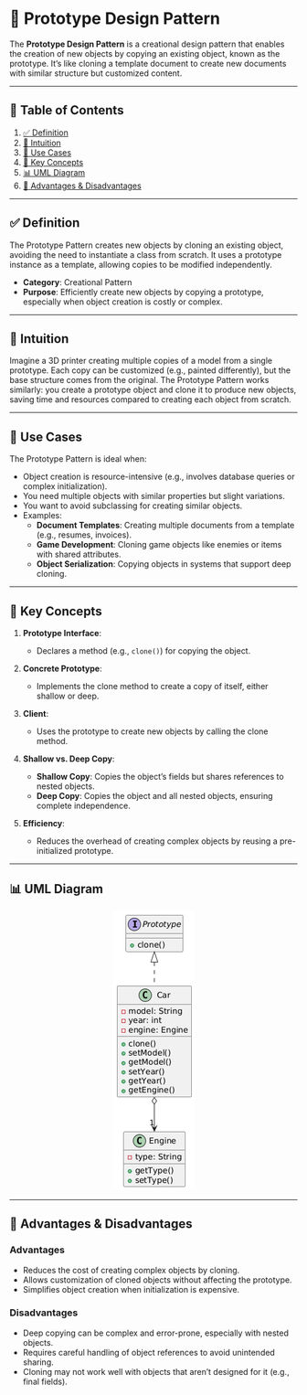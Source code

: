 # 🧬 Prototype Design Pattern

The **Prototype Design Pattern** is a creational design pattern that enables the creation of new objects by copying an
existing object, known as the prototype. It’s like cloning a template document to create new documents with similar
structure but customized content.

---

## 📑 Table of Contents

1. [✅ Definition](#-definition)
2. [🤔 Intuition](#-intuition)
3. [📌 Use Cases](#-use-cases)
4. [🧠 Key Concepts](#-key-concepts)
5. [📊 UML Diagram](#-uml-diagram)
6. [🎯 Advantages & Disadvantages](#-advantages--disadvantages)

---

## ✅ Definition

The Prototype Pattern creates new objects by cloning an existing object, avoiding the need to instantiate a class from
scratch. It uses a prototype instance as a template, allowing copies to be modified independently.

- **Category**: Creational Pattern
- **Purpose**: Efficiently create new objects by copying a prototype, especially when object creation is costly or
  complex.

---

## 🤔 Intuition

Imagine a 3D printer creating multiple copies of a model from a single prototype. Each copy can be customized (e.g.,
painted differently), but the base structure comes from the original. The Prototype Pattern works similarly: you create
a prototype object and clone it to produce new objects, saving time and resources compared to creating each object from
scratch.

---

## 📌 Use Cases

The Prototype Pattern is ideal when:

- Object creation is resource-intensive (e.g., involves database queries or complex initialization).
- You need multiple objects with similar properties but slight variations.
- You want to avoid subclassing for creating similar objects.
- Examples:
    - **Document Templates**: Creating multiple documents from a template (e.g., resumes, invoices).
    - **Game Development**: Cloning game objects like enemies or items with shared attributes.
    - **Object Serialization**: Copying objects in systems that support deep cloning.

---

## 🧠 Key Concepts

1. **Prototype Interface**:
    - Declares a method (e.g., `clone()`) for copying the object.

2. **Concrete Prototype**:
    - Implements the clone method to create a copy of itself, either shallow or deep.

3. **Client**:
    - Uses the prototype to create new objects by calling the clone method.

4. **Shallow vs. Deep Copy**:
    - **Shallow Copy**: Copies the object’s fields but shares references to nested objects.
    - **Deep Copy**: Copies the object and all nested objects, ensuring complete independence.

5. **Efficiency**:
    - Reduces the overhead of creating complex objects by reusing a pre-initialized prototype.

---

## 📊 UML Diagram

<p align="center">
 <img src="../../../diagrams/prototype-uml.png" alt="Decorator UML"/>
</p>

---

## 🎯 Advantages & Disadvantages

### Advantages

- Reduces the cost of creating complex objects by cloning.
- Allows customization of cloned objects without affecting the prototype.
- Simplifies object creation when initialization is expensive.

### Disadvantages

- Deep copying can be complex and error-prone, especially with nested objects.
- Requires careful handling of object references to avoid unintended sharing.
- Cloning may not work well with objects that aren’t designed for it (e.g., final fields).